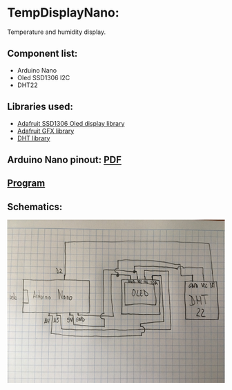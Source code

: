 # TempDisplayNano:
Temperature and humidity display.

## Component list:
* Arduino Nano
* Oled SSD1306 I2C
* DHT22

## Libraries used:
* [Adafruit SSD1306 Oled display library](https://github.com/adafruit/Adafruit_SSD1306)
* [Adafruit GFX library](https://github.com/adafruit/Adafruit-GFX-Library)
* [DHT library](https://github.com/adafruit/DHT-sensor-library)

## Arduino Nano pinout: [PDF](http://www.pighixxx.com/test/pinouts/boards/nano.pdf) 

## [Program](tempdisplaynano.ino)

## Schematics:
![Schematics](SchematicsNanoTempOled.jpg)
